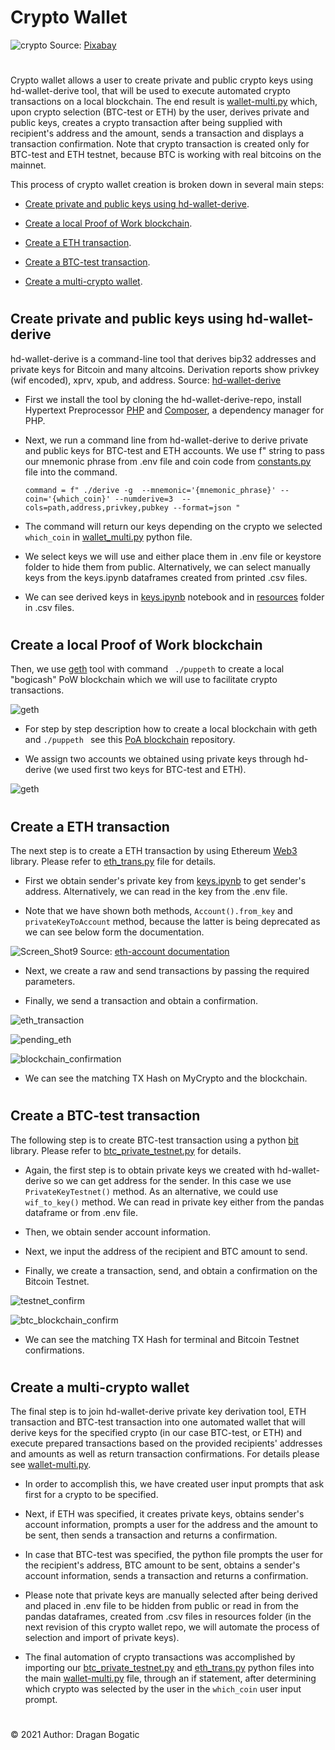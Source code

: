 #
# Crypto Wallet

![crypto](images/cryptocurrency.jpg)
Source: [Pixabay](https://pixabay.com/photos/cryptocurrency-business-finance-3085139/#)
#

Crypto wallet allows a user to create private and public crypto keys using hd-wallet-derive tool, that  will be used to execute automated crypto transactions on a local blockchain. The end result is [wallet-multi.py](https://github.com/dbogatic/crypto_wallet/blob/main/wallet_multi.py) which, upon crypto selection (BTC-test or ETH) by the user, derives private and public keys, creates a crypto transaction after being supplied with recipient's address and the amount, sends a transaction and displays a transaction confirmation. Note that crypto transaction is created only for BTC-test and ETH testnet, because BTC is working with real bitcoins on the mainnet.

This process of crypto wallet creation is broken down in several main steps:

* [Create private and public keys using hd-wallet-derive](#create-private-and-public-keys-using-hd-wallet-derive). 

* [Create a local Proof of Work blockchain](#create-a-local-proof-of-work-blockchain).

* [Create a ETH transaction](#create-a-eth-transaction). 

* [Create a BTC-test transaction](#create-a-btc-test-transaction).

* [Create a multi-crypto wallet](#create-a-multi-crypto-wallet). 

#
## Create private and public keys using hd-wallet-derive

hd-wallet-derive is a command-line tool that derives bip32 addresses and private keys for Bitcoin and many altcoins. Derivation reports show privkey (wif encoded), xprv, xpub, and address. Source: [hd-wallet-derive](https://github.com/dan-da/hd-wallet-derive)

* First we install the tool by cloning the hd-wallet-derive-repo, install Hypertext Preprocessor [PHP](https://www.php.net/manual/en/intro-whatis.php) and [Composer](https://getcomposer.org/), a dependency manager for PHP.

* Next, we run a command line from hd-wallet-derive to derive private and public keys for BTC-test and ETH accounts. We use f" string to pass our mnemonic phrase from .env file and coin code from [constants.py](https://github.com/dbogatic/crypto_wallet/blob/main/constants.py) file into the command. 

    ` command = f" ./derive -g  --mnemonic='{mnemonic_phrase}' --coin='{which_coin}' --numderive=3  --cols=path,address,privkey,pubkey --format=json " `

* The command will return our keys depending on the crypto we selected `which_coin` in [wallet_multi.py](https://github.com/dbogatic/crypto_wallet/blob/main/wallet_multi.py) python file. 

* We select keys we will use and either place them in .env file or keystore folder to hide them from public. Alternatively, we can select manually keys from the keys.ipynb dataframes created from printed .csv files.

* We can see derived keys in [keys.ipynb](https://github.com/dbogatic/crypto_wallet/blob/main/keys.ipynb) notebook and in [resources](https://github.com/dbogatic/crypto_wallet/tree/main/resources) folder in .csv files.
#
## Create a local Proof of Work blockchain

Then, we use [geth](https://geth.ethereum.org/) tool with command ` ./puppeth` to create a local "bogicash" PoW blockchain which we will use to facilitate crypto transactions. 

![geth](images/Screen_Shot1.png)

* For step by step description how to create a local blockchain with geth and `./puppeth ` see this [PoA blockchain](https://github.com/dbogatic/poa_blockchain) repository.

* We assign two accounts we obtained using private keys through hd-derive (we used first two keys for BTC-test and ETH).

![geth](images/Screen_Shot2.png)
#
## Create a ETH transaction

The next step is to create a ETH transaction by using Ethereum [Web3](https://web3js.readthedocs.io/en/v1.3.0/) library. Please refer to [eth_trans.py](https://github.com/dbogatic/crypto_wallet/blob/main/eth_trans.py) file for details.

* First we obtain sender's private key from  [keys.ipynb](https://github.com/dbogatic/crypto_wallet/blob/main/keys.ipynb) to get sender's  address. Alternatively, we can read in the key from the .env file.

* Note that we have shown both methods, `Account().from_key` and `privateKeyToAccount` method, because the latter is being deprecated as we can see below form the documentation.

![Screen_Shot9](images/Screen_Shot9.png)
Source: [eth-account documentation](https://eth-account.readthedocs.io/en/stable/eth_account.html)

* Next, we create a raw and send transactions by passing the required parameters.

* Finally, we send a transaction and obtain a confirmation.

![eth_transaction](images/Screen_Shot14.png)

![pending_eth](images/Screen_Shot16.png)

![blockchain_confirmation](images/Screen_Shot15.png)

* We can see the matching TX Hash on MyCrypto and the blockchain.
#
## Create a BTC-test transaction

The following step is to create BTC-test transaction using a python [bit](https://pypi.org/project/bit/) library. Please refer to [btc_private_testnet.py](https://github.com/dbogatic/crypto_wallet/blob/main/btc_private_testnet.py) for details. 

* Again, the first step is to obtain private keys we created with hd-wallet-derive so we can get address for the sender. In this case we use `PrivateKeyTestnet()` method. As an alternative, we could use `wif_to_key()` method. We can read in private key either from the pandas dataframe or from .env file. 

* Then, we obtain sender account information.

* Next, we input the address of the recipient and BTC amount to send.

* Finally, we create a transaction, send, and obtain a confirmation on the Bitcoin Testnet. 

![testnet_confirm](images/Screen_Shot13.png)

![btc_blockchain_confirm](images/Screen_Shot12.png)

* We can see the matching TX Hash for terminal and Bitcoin Testnet confirmations.

#
## Create a multi-crypto wallet

The final step is to join hd-wallet-derive private key derivation tool, ETH transaction and BTC-test transaction into one automated wallet that will derive keys for the specified crypto (in our case BTC-test, or ETH) and execute prepared transactions based on the provided recipients' addresses and amounts as well as return transaction confirmations. For details please see [wallet-multi.py](https://github.com/dbogatic/crypto_wallet/blob/main/wallet_multi.py).

* In order to accomplish this, we have created user input prompts that ask first for a crypto to be specified.

* Next, if ETH was specified, it creates private keys, obtains sender's account information, prompts a user for the address and the amount to be sent, then sends a transaction and returns a confirmation.

* In case that BTC-test was specified, the python file prompts the user for the recipient's address, BTC amount to be sent, obtains a sender's account information, sends a transaction and returns a confirmation.

* Please note that private keys are manually selected after being derived and placed in .env file to be hidden from public or read in from the pandas dataframes, created from .csv files in resources folder (in the next revision of this crypto wallet repo, we will automate the process of selection and import of private keys).

* The final automation of crypto transactions was accomplished by importing our [btc_private_testnet.py](https://github.com/dbogatic/crypto_wallet/blob/main/btc_private_testnet.py) and [eth_trans.py](https://github.com/dbogatic/crypto_wallet/blob/main/eth_trans.py) python files into the main [wallet-multi.py](https://github.com/dbogatic/crypto_wallet/blob/main/wallet_multi.py) file, through an if statement, after determining which crypto was selected by the user in the `which_coin` user input prompt.
#
© 2021 Author: Dragan Bogatic

